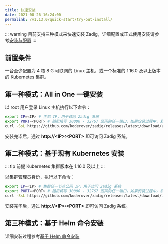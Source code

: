 ```yaml
---
title: 快速安装
date: 2021-08-26 16:24:00
permalink: /v1.13.0/quick-start/try-out-install/
---
```

::: warning
目前支持三种模式来快速安装 Zadig，详细配置或正式使用安装请参考[安装与配置](/v1.13.0/install/overview/)
:::

## 前置条件

一台至少配置为 4 核 8 G 可联网的 Linux 主机，或一个标准的 1.16.0 及以上版本的 Kubernetes 集群。


## 第一种模式：All in One 一键安装

以 root 用户登录 Linux 主机执行以下命令：
``` bash
export IP=<IP> # 主机 IP，用于访问 Zadig 系统
export PORT=<PORT> # 随机填写 30000 - 32767 区间的任一端口，如果安装过程中，发现端口占用，换一个端口再尝试
curl -SsL https://github.com/koderover/zadig/releases/latest/download/all_in_one_install_quickstart.sh | bash
```

安装完毕后，通过 **http://&lt;IP&gt;:&lt;PORT&gt;** 即可访问 Zadig 系统。

## 第二种模式：基于现有 Kubernetes 安装

::: tip 前提
Kubernetes 集群版本在 1.16.0 及以上
:::

以集群管理员身份，执行以下命令：
``` bash
export IP=<IP> # 集群任一节点公网 IP，用于访问 Zadig 系统
export PORT=<PORT> # 随机填写 30000 - 32767 区间的任一端口，如果安装过程中，发现端口占用，换一个端口再尝试
curl -SsL https://github.com/koderover/zadig/releases/latest/download/install.sh | bash
```

安装完毕后，通过 **http://&lt;IP&gt;:&lt;PORT&gt;** 即可访问 Zadig 系统。

## 第三种模式：基于 Helm 命令安装

详细安装过程参考[基于 Helm 命令安装](/v1.13.0/install/helm-deploy/)
